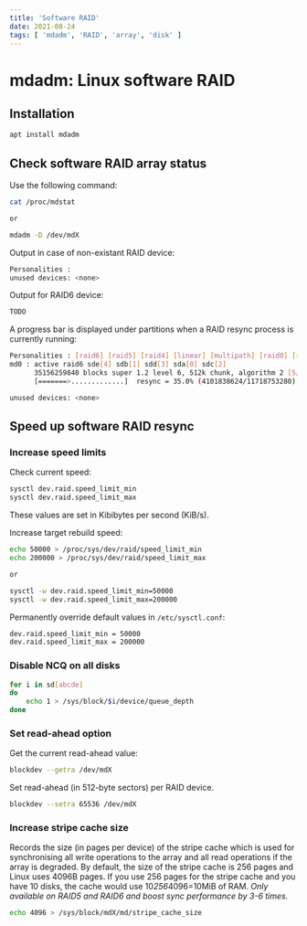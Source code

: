 ```yaml
---
title: 'Software RAID'
date: 2021-08-24
tags: [ 'mdadm', 'RAID', 'array', 'disk' ]
---
```


# mdadm: Linux software RAID

## Installation

```bash
apt install mdadm
```

## Check software RAID array status

Use the following command:

```bash
cat /proc/mdstat

or

mdadm -D /dev/mdX
```

Output in case of non-existant RAID device:

```bash
Personalities :
unused devices: <none>
```

Output for RAID6 device:

```bash
TODO
```

A progress bar is displayed under partitions when a RAID resync process is currently running:

```bash
Personalities : [raid6] [raid5] [raid4] [linear] [multipath] [raid0] [raid1] [raid10]
md0 : active raid6 sde[4] sdb[1] sdd[3] sda[0] sdc[2]
      35156259840 blocks super 1.2 level 6, 512k chunk, algorithm 2 [5/5] [UUUUU]
      [=======>.............]  resync = 35.0% (4101838624/11718753280) finish=1179.1min speed=107662K/sec

unused devices: <none>
```

## Speed up software RAID resync

### Increase speed limits

Check current speed:

```bash
sysctl dev.raid.speed_limit_min
sysctl dev.raid.speed_limit_max
```
These values are set in Kibibytes per second (KiB/s).

Increase target rebuild speed:

```bash
echo 50000 > /proc/sys/dev/raid/speed_limit_min
echo 200000 > /proc/sys/dev/raid/speed_limit_max

or

sysctl -w dev.raid.speed_limit_min=50000
sysctl -w dev.raid.speed_limit_max=200000
```

Permanently override default values in `/etc/sysctl.conf`:

```bash
dev.raid.speed_limit_min = 50000
dev.raid.speed_limit_max = 200000
```

### Disable NCQ on all disks

```bash
for i in sd[abcde]
do
    echo 1 > /sys/block/$i/device/queue_depth
done
```

### Set read-ahead option

Get the current read-ahead value:

```bash
blockdev --getra /dev/mdX
```

Set read-ahead (in 512-byte sectors) per RAID device.

```bash
blockdev --setra 65536 /dev/mdX
```

### Increase stripe cache size

Records the size (in pages per device) of the stripe cache which is used for
synchronising all write operations to the array and all read operations if the
array is degraded. By default, the size of the stripe cache is 256 pages and
Linux uses 4096B pages. If you use 256 pages for the stripe cache and you have
10 disks, the cache would use 10*256*4096=10MiB of RAM.
*Only available on RAID5 and RAID6 and boost sync performance by 3-6 times.*

```bash
echo 4096 > /sys/block/mdX/md/stripe_cache_size
```
